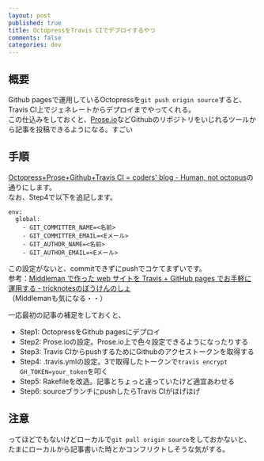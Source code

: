 ```yaml
---
layout: post
published: true
title: OctopressをTravis CIでデプロイするやつ
comments: false
categories: dev
---
```


## 概要
Github pagesで運用しているOctopressを`git push origin source`すると、Travis CI上でジェネレートからデプロイまでやってくれる。  
この仕込みをしておくと、[Prose.io](http://prose.io/)などGithubのリポジトリをいじれるツールから記事を投稿できるようになる。すごい

## 手順
[Octopress+Prose+Github+Travis CI = coders' blog - Human, not octopus](http://rogerz.github.io/blog/2013/02/21/prose-io-github-travis-ci/)の通りにします。  
なお、Step4で以下を追記します。  
```
env:
  global:
    - GIT_COMMITTER_NAME=<名前>
    - GIT_COMMITTER_EMAIL=<Eメール>
    - GIT_AUTHOR_NAME=<名前>
    - GIT_AUTHOR_EMAIL=<Eメール>
```
この設定がないと、commitできずにpushでコケてまずいです。  
参考：[Middleman で作った web サイトを Travis + GitHub pages でお手軽に運用する - tricknotesのぼうけんのしょ](http://tricknotes.hateblo.jp/entry/2013/06/17/020229)  
（Middlemanも気になる・・）

一応最初の記事の補足をしておくと、
* Step1: OctopressをGithub pagesにデプロイ
* Step2: Prose.ioの設定。Prose.io上で色々設定できるようになったりする
* Step3: Travis CIからpushするためにGithubのアクセストークンを取得する
* Step4: .travis.ymlの設定。3で取得したトークンで`travis encrypt GH_TOKEN=your_token`を叩く
* Step5: Rakefileを改造。記事とちょっと違っていたけど適宜あわせる
* Step6: sourceブランチにpushしたらTravis CIがほげほげ

## 注意
ってほどでもないけどローカルで`git pull origin source`をしておかないと、たまにローカルから記事書いた時とかコンフリクトしそうな気がする。


